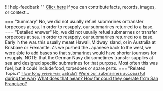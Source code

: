 !!! help-feedback ""
    <a href="/feedback/" data-feedback-link>Click here</a>
    if you can contribute facts, records, images, or context…

<a id="summary"></a>
=== "Summary"
    No, we did not usually refuel submarines or transfer torpedoes at sea. In order to resupply, our submarines returned to a base.
=== "Detailed Answer"
    No, we did not usually refuel submarines or transfer torpedoes at sea. In order to resupply, our submarines returned to a base. Early in the war. this usually meant Hawaii, Midway Island, or in Australia at Brisbane or Fremantle. As we pushed the Japanese back to the west, we were able to add bases so that submarines would have shorter journeys for resupply.
    NOTE: that the German Navy did sometimes transfer supplies at sea and designed specific submarines for that purpose. Most often this was fuel, but it could include food, torpedoes or spare parts.
=== "Related Topics"
    [How long were war patrols?](how-long-were-war-patrols.md#summary)
    [Were our submarines successful during the war?](were-our-submarines-successful-during-the-war.md#summary)
    [What does that mean? How far could they operate from San Francisco?](what-does-that-mean-how-far-could-they-operate-from-san-francisco.md#summary)
